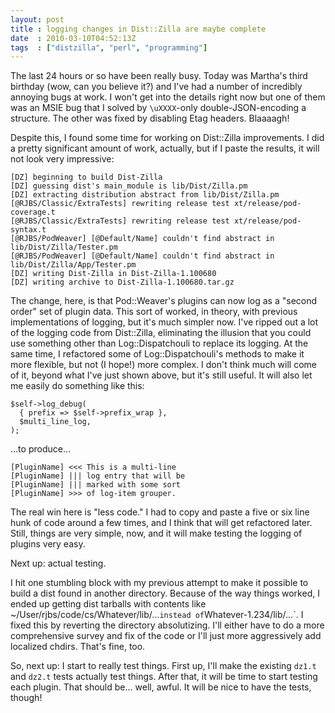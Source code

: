 ```yaml
---
layout: post
title : logging changes in Dist::Zilla are maybe complete
date  : 2010-03-10T04:52:13Z
tags  : ["distzilla", "perl", "programming"]
---
```

The last 24 hours or so have been really busy.  Today was Martha's third
birthday (wow, can you believe it?) and I've had a number of incredibly
annoying bugs at work.  I won't get into the details right now but one of them
was an MSIE bug that I solved by `\uXXXX`-only double-JSON-encoding a
structure.  The other was fixed by disabling Etag headers.  Blaaaagh!

Despite this, I found some time for working on Dist::Zilla improvements.  I did
a pretty significant amount of work, actually, but if I paste the results, it
will not look very impressive:

    [DZ] beginning to build Dist-Zilla
    [DZ] guessing dist's main_module is lib/Dist/Zilla.pm
    [DZ] extracting distribution abstract from lib/Dist/Zilla.pm
    [@RJBS/Classic/ExtraTests] rewriting release test xt/release/pod-coverage.t
    [@RJBS/Classic/ExtraTests] rewriting release test xt/release/pod-syntax.t
    [@RJBS/PodWeaver] [@Default/Name] couldn't find abstract in lib/Dist/Zilla/Tester.pm
    [@RJBS/PodWeaver] [@Default/Name] couldn't find abstract in lib/Dist/Zilla/App/Tester.pm
    [DZ] writing Dist-Zilla in Dist-Zilla-1.100680
    [DZ] writing archive to Dist-Zilla-1.100680.tar.gz

The change, here, is that Pod::Weaver's plugins can now log as a "second order"
set of plugin data.  This sort of worked, in theory, with previous
implementations of logging, but it's much simpler now.  I've ripped out a lot
of the logging code from Dist::Zilla, eliminating the illusion that you could
use something other than Log::Dispatchouli to replace its logging.  At the same
time, I refactored some of Log::Dispatchouli's methods to make it more
flexible, but not (I hope!) more complex.  I don't think much will come of it,
beyond what I've just shown above, but it's still useful.  It will also let me
easily do something like this:

    $self->log_debug(
      { prefix => $self->prefix_wrap },
      $multi_line_log,
    );

...to produce...

    [PluginName] <<< This is a multi-line
    [PluginName] ||| log entry that will be
    [PluginName] ||| marked with some sort
    [PluginName] >>> of log-item grouper.

The real win here is "less code."  I had to copy and paste a five or six line
hunk of code around a few times, and I think that will get refactored later.
Still, things are very simple, now, and it will make testing the logging of
plugins very easy.

Next up: actual testing.

I hit one stumbling block with my previous attempt to make it possible to build
a dist found in another directory.  Because of the way things worked, I ended
up getting dist tarballs with contents like
~/User/rjbs/code/cs/Whatever/lib/...` instead of `Whatever-1.234/lib/...`.  I
fixed this by reverting the directory absolutizing.  I'll either have to do a
more comprehensive survey and fix of the code or I'll just more aggressively
add localized chdirs.  That's fine, too.

So, next up: I start to really test things.  First up, I'll make the existing
`dz1.t` and `dz2.t` tests actually test things.  After that, it will be time to
start testing each plugin.  That should be... well, awful.  It will be nice to
have the tests, though!

